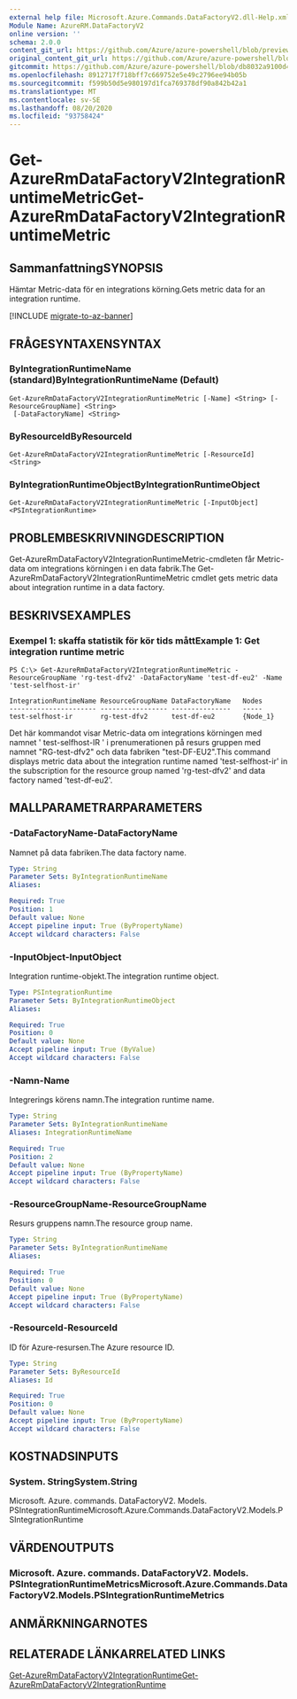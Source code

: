 ```yaml
---
external help file: Microsoft.Azure.Commands.DataFactoryV2.dll-Help.xml
Module Name: AzureRM.DataFactoryV2
online version: ''
schema: 2.0.0
content_git_url: https://github.com/Azure/azure-powershell/blob/preview/src/ResourceManager/DataFactories/Commands.DataFactoryV2/help/Get-AzureRmDataFactoryV2IntegrationRuntimeMetric.md
original_content_git_url: https://github.com/Azure/azure-powershell/blob/preview/src/ResourceManager/DataFactories/Commands.DataFactoryV2/help/Get-AzureRmDataFactoryV2IntegrationRuntimeMetric.md
gitcommit: https://github.com/Azure/azure-powershell/blob/db8032a9100d47fd3aa4248c7807d8e0bb538e83
ms.openlocfilehash: 8912717f718bff7c669752e5e49c2796ee94b05b
ms.sourcegitcommit: f599b50d5e980197d1fca769378df90a842b42a1
ms.translationtype: MT
ms.contentlocale: sv-SE
ms.lasthandoff: 08/20/2020
ms.locfileid: "93758424"
---
```

# <span data-ttu-id="4f832-101">Get-AzureRmDataFactoryV2IntegrationRuntimeMetric</span><span class="sxs-lookup"><span data-stu-id="4f832-101">Get-AzureRmDataFactoryV2IntegrationRuntimeMetric</span></span>

## <span data-ttu-id="4f832-102">Sammanfattning</span><span class="sxs-lookup"><span data-stu-id="4f832-102">SYNOPSIS</span></span>
<span data-ttu-id="4f832-103">Hämtar Metric-data för en integrations körning.</span><span class="sxs-lookup"><span data-stu-id="4f832-103">Gets metric data for an integration runtime.</span></span> 

[!INCLUDE [migrate-to-az-banner](../../includes/migrate-to-az-banner.md)]

## <span data-ttu-id="4f832-104">FRÅGESYNTAXEN</span><span class="sxs-lookup"><span data-stu-id="4f832-104">SYNTAX</span></span>

### <span data-ttu-id="4f832-105">ByIntegrationRuntimeName (standard)</span><span class="sxs-lookup"><span data-stu-id="4f832-105">ByIntegrationRuntimeName (Default)</span></span>
```
Get-AzureRmDataFactoryV2IntegrationRuntimeMetric [-Name] <String> [-ResourceGroupName] <String>
 [-DataFactoryName] <String>
```

### <span data-ttu-id="4f832-106">ByResourceId</span><span class="sxs-lookup"><span data-stu-id="4f832-106">ByResourceId</span></span>
```
Get-AzureRmDataFactoryV2IntegrationRuntimeMetric [-ResourceId] <String>
```

### <span data-ttu-id="4f832-107">ByIntegrationRuntimeObject</span><span class="sxs-lookup"><span data-stu-id="4f832-107">ByIntegrationRuntimeObject</span></span>
```
Get-AzureRmDataFactoryV2IntegrationRuntimeMetric [-InputObject] <PSIntegrationRuntime>
```

## <span data-ttu-id="4f832-108">PROBLEMBESKRIVNING</span><span class="sxs-lookup"><span data-stu-id="4f832-108">DESCRIPTION</span></span>
<span data-ttu-id="4f832-109">Get-AzureRmDataFactoryV2IntegrationRuntimeMetric-cmdleten får Metric-data om integrations körningen i en data fabrik.</span><span class="sxs-lookup"><span data-stu-id="4f832-109">The Get-AzureRmDataFactoryV2IntegrationRuntimeMetric cmdlet gets metric data about integration runtime in a data factory.</span></span>

## <span data-ttu-id="4f832-110">BESKRIVS</span><span class="sxs-lookup"><span data-stu-id="4f832-110">EXAMPLES</span></span>

### <span data-ttu-id="4f832-111">Exempel 1: skaffa statistik för kör tids mått</span><span class="sxs-lookup"><span data-stu-id="4f832-111">Example 1: Get integration runtime metric</span></span>
```
PS C:\> Get-AzureRmDataFactoryV2IntegrationRuntimeMetric -ResourceGroupName 'rg-test-dfv2' -DataFactoryName 'test-df-eu2' -Name 'test-selfhost-ir'

IntegrationRuntimeName ResourceGroupName DataFactoryName   Nodes   
---------------------- ----------------- ---------------   -----   
test-selfhost-ir       rg-test-dfv2      test-df-eu2       {Node_1}
```

<span data-ttu-id="4f832-112">Det här kommandot visar Metric-data om integrations körningen med namnet ' test-selfhost-IR ' i prenumerationen på resurs gruppen med namnet "RG-test-dfv2" och data fabriken "test-DF-EU2".</span><span class="sxs-lookup"><span data-stu-id="4f832-112">This command displays metric data about the integration runtime named 'test-selfhost-ir' in the subscription for the resource group named 'rg-test-dfv2' and data factory named 'test-df-eu2'.</span></span>

## <span data-ttu-id="4f832-113">MALLPARAMETRAR</span><span class="sxs-lookup"><span data-stu-id="4f832-113">PARAMETERS</span></span>

### <span data-ttu-id="4f832-114">-DataFactoryName</span><span class="sxs-lookup"><span data-stu-id="4f832-114">-DataFactoryName</span></span>
<span data-ttu-id="4f832-115">Namnet på data fabriken.</span><span class="sxs-lookup"><span data-stu-id="4f832-115">The data factory name.</span></span>

```yaml
Type: String
Parameter Sets: ByIntegrationRuntimeName
Aliases: 

Required: True
Position: 1
Default value: None
Accept pipeline input: True (ByPropertyName)
Accept wildcard characters: False
```

### <span data-ttu-id="4f832-116">-InputObject</span><span class="sxs-lookup"><span data-stu-id="4f832-116">-InputObject</span></span>
<span data-ttu-id="4f832-117">Integration runtime-objekt.</span><span class="sxs-lookup"><span data-stu-id="4f832-117">The integration runtime object.</span></span>

```yaml
Type: PSIntegrationRuntime
Parameter Sets: ByIntegrationRuntimeObject
Aliases: 

Required: True
Position: 0
Default value: None
Accept pipeline input: True (ByValue)
Accept wildcard characters: False
```

### <span data-ttu-id="4f832-118">-Namn</span><span class="sxs-lookup"><span data-stu-id="4f832-118">-Name</span></span>
<span data-ttu-id="4f832-119">Integrerings körens namn.</span><span class="sxs-lookup"><span data-stu-id="4f832-119">The integration runtime name.</span></span>

```yaml
Type: String
Parameter Sets: ByIntegrationRuntimeName
Aliases: IntegrationRuntimeName

Required: True
Position: 2
Default value: None
Accept pipeline input: True (ByPropertyName)
Accept wildcard characters: False
```

### <span data-ttu-id="4f832-120">-ResourceGroupName</span><span class="sxs-lookup"><span data-stu-id="4f832-120">-ResourceGroupName</span></span>
<span data-ttu-id="4f832-121">Resurs gruppens namn.</span><span class="sxs-lookup"><span data-stu-id="4f832-121">The resource group name.</span></span>

```yaml
Type: String
Parameter Sets: ByIntegrationRuntimeName
Aliases: 

Required: True
Position: 0
Default value: None
Accept pipeline input: True (ByPropertyName)
Accept wildcard characters: False
```

### <span data-ttu-id="4f832-122">-ResourceId</span><span class="sxs-lookup"><span data-stu-id="4f832-122">-ResourceId</span></span>
<span data-ttu-id="4f832-123">ID för Azure-resursen.</span><span class="sxs-lookup"><span data-stu-id="4f832-123">The Azure resource ID.</span></span>

```yaml
Type: String
Parameter Sets: ByResourceId
Aliases: Id

Required: True
Position: 0
Default value: None
Accept pipeline input: True (ByPropertyName)
Accept wildcard characters: False
```

## <span data-ttu-id="4f832-124">KOSTNADS</span><span class="sxs-lookup"><span data-stu-id="4f832-124">INPUTS</span></span>

### <span data-ttu-id="4f832-125">System. String</span><span class="sxs-lookup"><span data-stu-id="4f832-125">System.String</span></span>
<span data-ttu-id="4f832-126">Microsoft. Azure. commands. DataFactoryV2. Models. PSIntegrationRuntime</span><span class="sxs-lookup"><span data-stu-id="4f832-126">Microsoft.Azure.Commands.DataFactoryV2.Models.PSIntegrationRuntime</span></span>


## <span data-ttu-id="4f832-127">VÄRDEN</span><span class="sxs-lookup"><span data-stu-id="4f832-127">OUTPUTS</span></span>

### <span data-ttu-id="4f832-128">Microsoft. Azure. commands. DataFactoryV2. Models. PSIntegrationRuntimeMetrics</span><span class="sxs-lookup"><span data-stu-id="4f832-128">Microsoft.Azure.Commands.DataFactoryV2.Models.PSIntegrationRuntimeMetrics</span></span>


## <span data-ttu-id="4f832-129">ANMÄRKNINGAR</span><span class="sxs-lookup"><span data-stu-id="4f832-129">NOTES</span></span>

## <span data-ttu-id="4f832-130">RELATERADE LÄNKAR</span><span class="sxs-lookup"><span data-stu-id="4f832-130">RELATED LINKS</span></span>
[<span data-ttu-id="4f832-131">Get-AzureRmDataFactoryV2IntegrationRuntime</span><span class="sxs-lookup"><span data-stu-id="4f832-131">Get-AzureRmDataFactoryV2IntegrationRuntime</span></span>]()

